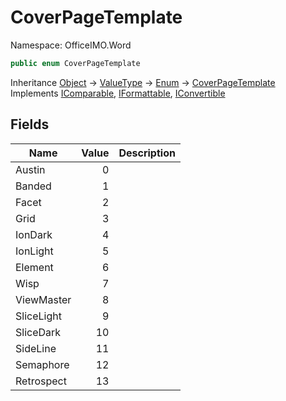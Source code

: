 # CoverPageTemplate

Namespace: OfficeIMO.Word

```csharp
public enum CoverPageTemplate
```

Inheritance [Object](https://docs.microsoft.com/en-us/dotnet/api/system.object) → [ValueType](https://docs.microsoft.com/en-us/dotnet/api/system.valuetype) → [Enum](https://docs.microsoft.com/en-us/dotnet/api/system.enum) → [CoverPageTemplate](./officeimo.word.coverpagetemplate.md)<br>
Implements [IComparable](https://docs.microsoft.com/en-us/dotnet/api/system.icomparable), [IFormattable](https://docs.microsoft.com/en-us/dotnet/api/system.iformattable), [IConvertible](https://docs.microsoft.com/en-us/dotnet/api/system.iconvertible)

## Fields

| Name | Value | Description |
| --- | --: | --- |
| Austin | 0 |  |
| Banded | 1 |  |
| Facet | 2 |  |
| Grid | 3 |  |
| IonDark | 4 |  |
| IonLight | 5 |  |
| Element | 6 |  |
| Wisp | 7 |  |
| ViewMaster | 8 |  |
| SliceLight | 9 |  |
| SliceDark | 10 |  |
| SideLine | 11 |  |
| Semaphore | 12 |  |
| Retrospect | 13 |  |
